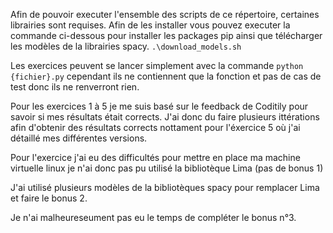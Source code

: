 Afin de pouvoir executer l'ensemble des scripts de ce répertoire, certaines librairies sont requises.
Afin de les installer vous pouvez executer la commande ci-dessous pour installer les packages pip ainsi que télécharger les modèles de la librairies spacy.
```.\download_models.sh```

Les exercices peuvent se lancer simplement avec la commande ```python {fichier}.py``` cependant ils ne contiennent que la fonction et pas de cas de test donc ils ne renverront rien.

Pour les exercices 1 à 5 je me suis basé sur le feedback de Coditily pour savoir si mes résultats était corrects.
J'ai donc du faire plusieurs ittérations afin d'obtenir des résultats corrects nottament pour l'éxercice 5 où j'ai détaillé mes différentes versions.

Pour l'exercice j'ai eu des difficultés pour mettre en place ma machine virtuelle linux je n'ai donc pas pu utilisé la bibliotèque Lima (pas de bonus 1)

J'ai utilisé plusieurs modèles de la bibliotèques spacy pour remplacer Lima et faire le bonus 2.

Je n'ai malheureseument pas eu le temps de compléter le bonus n°3.
